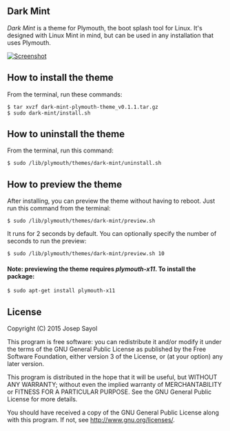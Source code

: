## Dark Mint

*Dark Mint* is a theme for Plymouth, the boot splash tool for Linux. It's designed with Linux Mint in mind, but can be used in any installation that uses Plymouth.

[![Screenshot](https://jsayol.github.io/dark-mint-plymouth-theme/img/screenshot_small.png)](https://jsayol.github.io/dark-mint-plymouth-theme/img/screenshot.png)

## How to install the theme
From the terminal, run these commands:

    $ tar xvzf dark-mint-plymouth-theme_v0.1.1.tar.gz
    $ sudo dark-mint/install.sh

## How to uninstall the theme
From the terminal, run this command:

    $ sudo /lib/plymouth/themes/dark-mint/uninstall.sh

## How to preview the theme
After installing, you can preview the theme without having to reboot. Just run this command from the terminal:

    $ sudo /lib/plymouth/themes/dark-mint/preview.sh

It runs for 2 seconds by default. You can optionally specify the number of seconds to run the preview:

    $ sudo /lib/plymouth/themes/dark-mint/preview.sh 10

#### Note: previewing the theme requires *plymouth-x11*. To install the package:

    $ sudo apt-get install plymouth-x11


## License

Copyright (C) 2015  Josep Sayol

This program is free software: you can redistribute it and/or modify
it under the terms of the GNU General Public License as published by
the Free Software Foundation, either version 3 of the License, or
(at your option) any later version.

This program is distributed in the hope that it will be useful,
but WITHOUT ANY WARRANTY; without even the implied warranty of
MERCHANTABILITY or FITNESS FOR A PARTICULAR PURPOSE.  See the
GNU General Public License for more details.

You should have received a copy of the GNU General Public License
along with this program.  If not, see <http://www.gnu.org/licenses/>.

